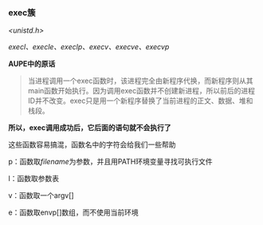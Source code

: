 ### exec簇

*\<unistd.h\>* 	

*execl、execle、execlp、execv、execve、execvp* 

**AUPE中的原话** 

> 当进程调用一个exec函数时，该进程完全由新程序代换，而新程序则从其main函数开始执行。因为调用exec函数并不创建新进程，所以前后的进程ID并不改变。exec只是用一个新程序替换了当前进程的正文、数据、堆和栈段。

**所以，exec调用成功后，它后面的语句就不会执行了** 



这些函数容易搞混，函数名中的字符会给我们一些帮助

p：函数取*filename*为参数，并且用PATH环境变量寻找可执行文件

l：函数取参数表

v：函数取一个argv[]

e：函数取envp[]数组，而不使用当前环境